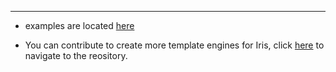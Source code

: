 






-----


 - examples are located [here](https://github.com/iris-contrib/examples/tree/master/template_engines/) 

- You can contribute to create more template engines for Iris, click [here](https://github.com/iris-contrib/template) to navigate to the reository. 